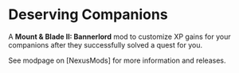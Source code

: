 # Deserving Companions
 
 A **Mount & Blade II: Bannerlord** mod to customize XP gains for your companions after they successfully solved a quest for you.

 See modpage on [NexusMods] for more information and releases.
 